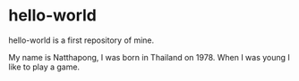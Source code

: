 # hello-world
hello-world is a first repository of mine.

My name is Natthapong, I was born in Thailand on 1978. When I was young I like to play a game.



